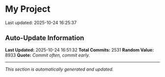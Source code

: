 # My Project


Last updated: 2025-10-24 16:25:37










































































































































































































































































































































































































































































































































































































































































































































































































































































































































































































































































































































































































































































































































































































































































































































































































































































































































































































































































































































































































































































































































































































































































































































































































































































































































































































































































































































































































































































































































































































































## Auto-Update Information

**Last Updated:** 2025-10-24 16:51:32
**Total Commits:** 2531
**Random Value:** 8933
**Quote:** _Commit often, commit early._

---
_This section is automatically generated and updated._